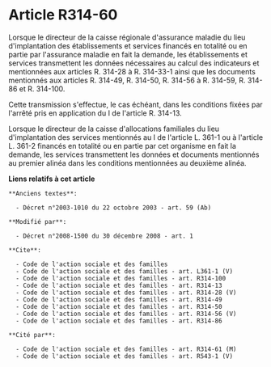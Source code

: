 # Article R314-60

Lorsque le directeur de la caisse régionale d'assurance maladie du lieu d'implantation des établissements et services
financés en totalité ou en partie par l'assurance maladie en fait la demande, les établissements et services transmettent les
données nécessaires au calcul des indicateurs et mentionnées aux articles R. 314-28 à R. 314-33-1 ainsi que les documents
mentionnés aux articles R. 314-49, R. 314-50, R. 314-56 à R. 314-59, R. 314-86 et R. 314-100. 

Cette transmission s'effectue, le cas échéant, dans les conditions fixées par l'arrêté pris en application du I de l'article
R. 314-13. 

Lorsque le directeur de la caisse d'allocations familiales du lieu d'implantation des services mentionnés au I de l'article
L. 361-1 ou à l'article L. 361-2 financés en totalité ou en partie par cet organisme en fait la demande, les services
transmettent les données et documents mentionnés au premier alinéa dans les conditions mentionnées au deuxième alinéa.

**Liens relatifs à cet article**

	**Anciens textes**:

	  - Décret n°2003-1010 du 22 octobre 2003 - art. 59 (Ab)

	**Modifié par**:

	  - Décret n°2008-1500 du 30 décembre 2008 - art. 1

	**Cite**:

	  - Code de l'action sociale et des familles
	  - Code de l'action sociale et des familles - art. L361-1 (V)
	  - Code de l'action sociale et des familles - art. R314-100
	  - Code de l'action sociale et des familles - art. R314-13
	  - Code de l'action sociale et des familles - art. R314-28 (V)
	  - Code de l'action sociale et des familles - art. R314-49
	  - Code de l'action sociale et des familles - art. R314-50
	  - Code de l'action sociale et des familles - art. R314-56 (V)
	  - Code de l'action sociale et des familles - art. R314-86

	**Cité par**:

	  - Code de l'action sociale et des familles - art. R314-61 (M)
	  - Code de l'action sociale et des familles - art. R543-1 (V)
